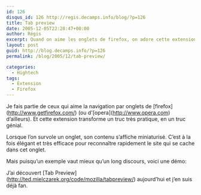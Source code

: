 ```yaml
---
id: 126
disqus_id: 126 http://regis.decamps.info/blog/?p=126
title: Tab preview
date: 2005-12-05T22:28:47+00:00
author: Régis
excerpt: Quand on aime les onglets de firefox, on adore cette extension
layout: post
guid: http://blog.decamps.info/?p=126
permalink: /blog/2005/12/tab-preview/

categories:
  - Hightech
tags:
  - Extension
  - Firefox
---
```

Je fais partie de ceux qui aime la navigation par onglets de \[firefox\](http://www.getfirefox.com/) (ou d'\[opera\](http://www.opera.com) d’ailleurs). Et cette extension transforme un truc très pratique, en un truc génial.

Lorsque l’on survole un onglet, son contenu s’affiche miniaturisé. C’est à la fois élégant et très efficace pour reconnaître rapidement le site qui se cache dans cet onglet.

Mais puisqu’un exemple vaut mieux qu’un long discours, voici une démo:
  


J’ai découvert \[Tab Preview\](http://ted.mielczarek.org/code/mozilla/tabpreview/) aujourd’hui et j’en suis déjà fan.
